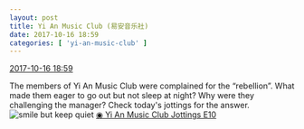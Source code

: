 ```yaml
---
layout: post
title: Yi An Music Club (易安音乐社)
date: 2017-10-16 18:59
categories: [ 'yi-an-music-club' ]
---
```


<div class="weibo-info">
  <a href="http://weibo.com/6094546964/FqFgM5T4g">2017-10-16 18:59</a>
</div>

The members of Yi An Music Club were complained for the “rebellion”. What made them eager to go out but not sleep at night? Why were they challenging the manager? Check today's jottings for the answer. ![smile but keep quiet](http://img.t.sinajs.cn/t4/appstyle/expression/ext/normal/3a/moren_xiaoerbuyu_org.png) [◉ Yi An Music Club Jottings E10](https://www.bilibili.com/video/av15455887)
